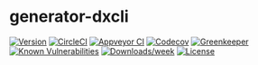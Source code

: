 generator-dxcli
===============

[![Version](https://img.shields.io/npm/v/generator-dxcli.svg)](https://npmjs.org/package/generator-dxcli)
[![CircleCI](https://circleci.com/gh/dxcli/generator-dxcli/tree/master.svg?style=svg)](https://circleci.com/gh/dxcli/generator-dxcli/tree/master)
[![Appveyor CI](https://ci.appveyor.com/api/projects/status/github/dxcli/generator-dxcli?branch=master&svg=true)](https://ci.appveyor.com/project/heroku/generator-dxcli/branch/master)
[![Codecov](https://codecov.io/gh/dxcli/generator-dxcli/branch/master/graph/badge.svg)](https://codecov.io/gh/dxcli/generator-dxcli)
[![Greenkeeper](https://badges.greenkeeper.io/dxcli/generator-dxcli.svg)](https://greenkeeper.io/)
[![Known Vulnerabilities](https://snyk.io/test/npm/generator-dxcli/badge.svg)](https://snyk.io/test/npm/generator-dxcli)
[![Downloads/week](https://img.shields.io/npm/dw/generator-dxcli.svg)](https://npmjs.org/package/generator-dxcli)
[![License](https://img.shields.io/npm/l/generator-dxcli.svg)](https://github.com/dxcli/generator-dxcli/blob/master/package.json)
